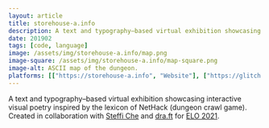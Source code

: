 ```yaml
---
layout: article
title: storehouse-a.info
description: A text and typography–based virtual exhibition showcasing interactive visual poetry.
date: 201902
tags: [code, language]
image: /assets/img/storehouse-a.info/map.png
image-square: /assets/img/storehouse-a.info/map-square.png
image-alt: ASCII map of the dungeon.
platforms: [["https://storehouse-a.info", "Website"], ["https://glitch.com/edit/#!/storehouse-a", "Glitch"]]
---
```


A text and typography–based virtual exhibition showcasing interactive visual poetry inspired by the lexicon of NetHack (dungeon crawl game). Created in collaboration with [Steffi Che](https://steffiche.com) and [dra.ft](https://dra-ft.site/) for [ELO 2021](https://eliterature.org/elo2021/).
